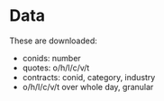 # Data

These are downloaded:
- conids: number
- quotes: o/h/l/c/v/t
- contracts: conid, category, industry
- o/h/l/c/v/t over whole day, granular
